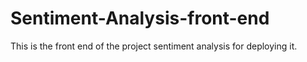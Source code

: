 # Sentiment-Analysis-front-end
This is the front end of the project sentiment analysis for deploying it.
